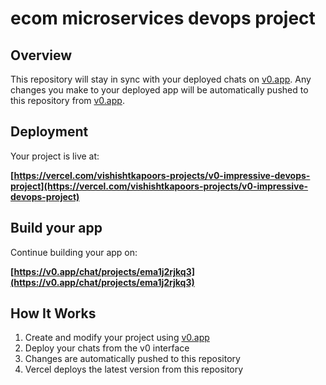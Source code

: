 # ecom microservices devops project


## Overview

This repository will stay in sync with your deployed chats on [v0.app](https://v0.app).
Any changes you make to your deployed app will be automatically pushed to this repository from [v0.app](https://v0.app).

## Deployment

Your project is live at:

**[https://vercel.com/vishishtkapoors-projects/v0-impressive-devops-project](https://vercel.com/vishishtkapoors-projects/v0-impressive-devops-project)**

## Build your app

Continue building your app on:

**[https://v0.app/chat/projects/ema1j2rjkq3](https://v0.app/chat/projects/ema1j2rjkq3)**

## How It Works

1. Create and modify your project using [v0.app](https://v0.app)
2. Deploy your chats from the v0 interface
3. Changes are automatically pushed to this repository
4. Vercel deploys the latest version from this repository
